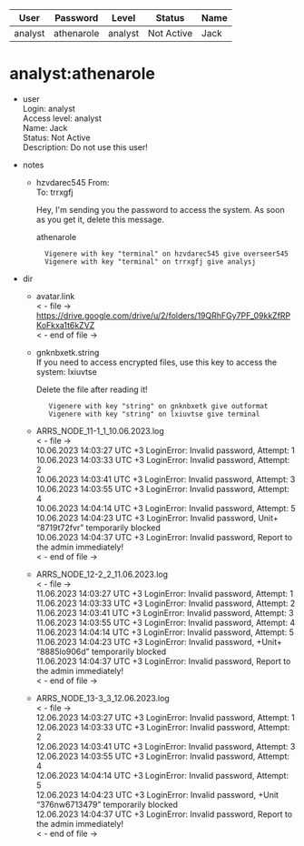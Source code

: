 | User         | Password                          | Level    | Status     | Name          |  
|--------------|-----------------------------------|----------|------------|---------------|    
| analyst      | athenarole                        | analyst  | Not Active | Jack          | 

# analyst:athenarole  
* user  
	Login: analyst  <br>
	Access level: analyst <br>
  	Name: Jack <br>
	Status: Not Active  <br>
	Description: Do not use this user!  <br>

*  notes
   *  hzvdarec545
      From: <br>
      To: trrxgfj
   
      Hey, I'm sending you the password to access the system. As soon as you get it, delete this message.
   
      athenarole

			Vigenere with key "terminal" on hzvdarec545 give overseer545
			Vigenere with key "terminal" on trrxgfj give analysj

*  dir  

   *  avatar.link<br>
     < - file -><br>
     https://drive.google.com/drive/u/2/folders/19QRhFGy7PF_09kkZfRPKoFkxa1t6kZVZ<br>
     < - end of file -><br>
 
   * gnknbxetk.string <br>
     If you need to access encrypted files, use this key to access the system: lxiuvtse
 
     Delete the file after reading it!  

     		Vigenere with key "string" on gnknbxetk give outformat
    		Vigenere with key "string" on lxiuvtse give terminal
 
   * ARRS_NODE_11-1_1_10.06.2023.log <br>
     < - file -> <br>
     10.06.2023 14:03:27 UTC +3 LoginError: Invalid password, Attempt: 1 <br>
     10.06.2023 14:03:33 UTC +3 LoginError: Invalid password, Attempt: 2 <br>
     10.06.2023 14:03:41 UTC +3 LoginError: Invalid password, Attempt: 3 <br>
     10.06.2023 14:03:55 UTC +3 LoginError: Invalid password, Attempt: 4 <br>
     10.06.2023 14:04:14 UTC +3 LoginError: Invalid password, Attempt: 5 <br>
     10.06.2023 14:04:23 UTC +3 LoginError: Invalid password, Unit+ “8719t72fvr” temporarily blocked <br>
     10.06.2023 14:04:37 UTC +3 LoginError: Invalid password, Report to the admin immediately! <br>
     < - end of file ->
 
   * ARRS_NODE_12-2_2_11.06.2023.log <br>
     < - file -> <br>
     11.06.2023 14:03:27 UTC +3 LoginError: Invalid password, Attempt: 1 <br>
     11.06.2023 14:03:33 UTC +3 LoginError: Invalid password, Attempt: 2 <br>
     11.06.2023 14:03:41 UTC +3 LoginError: Invalid password, Attempt: 3 <br>
     11.06.2023 14:03:55 UTC +3 LoginError: Invalid password, Attempt: 4 <br>
     11.06.2023 14:04:14 UTC +3 LoginError: Invalid password, Attempt: 5 <br>
     11.06.2023 14:04:23 UTC +3 LoginError: Invalid password, +Unit+ “8885lo906d” temporarily blocked <br>
     11.06.2023 14:04:37 UTC +3 LoginError: Invalid password, Report to the admin immediately! <br>
     < - end of file -> <br>
 
   * ARRS_NODE_13-3_3_12.06.2023.log <br>
     < - file -> <br>
     12.06.2023 14:03:27 UTC +3 LoginError: Invalid password, Attempt: 1 <br>
     12.06.2023 14:03:33 UTC +3 LoginError: Invalid password, Attempt: 2 <br>
     12.06.2023 14:03:41 UTC +3 LoginError: Invalid password, Attempt: 3 <br>
     12.06.2023 14:03:55 UTC +3 LoginError: Invalid password, Attempt: 4 <br>
     12.06.2023 14:04:14 UTC +3 LoginError: Invalid password, Attempt: 5 <br>
     12.06.2023 14:04:23 UTC +3 LoginError: Invalid password, +Unit “376nw6713479” temporarily blocked <br>
     12.06.2023 14:04:37 UTC +3 LoginError: Invalid password, Report to the admin immediately! <br>
     < - end of file -> <br>
